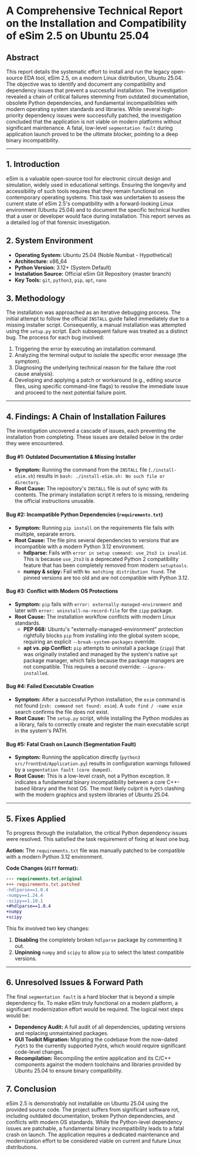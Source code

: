 # A Comprehensive Technical Report on the Installation and Compatibility of eSim 2.5 on Ubuntu 25.04

## Abstract
This report details the systematic effort to install and run the legacy open-source EDA tool, eSim 2.5, on a modern Linux distribution, Ubuntu 25.04. The objective was to identify and document any compatibility and dependency issues that prevent a successful installation. The investigation revealed a chain of critical failures stemming from outdated documentation, obsolete Python dependencies, and fundamental incompatibilities with modern operating system standards and libraries. While several high-priority dependency issues were successfully patched, the investigation concluded that the application is not viable on modern platforms without significant maintenance. A fatal, low-level `segmentation fault` during application launch proved to be the ultimate blocker, pointing to a deep binary incompatibility.

---

## 1. Introduction
eSim is a valuable open-source tool for electronic circuit design and simulation, widely used in educational settings. Ensuring the longevity and accessibility of such tools requires that they remain functional on contemporary operating systems. This task was undertaken to assess the current state of eSim 2.5's compatibility with a forward-looking Linux environment (Ubuntu 25.04) and to document the specific technical hurdles that a user or developer would face during installation. This report serves as a detailed log of that forensic investigation.

## 2. System Environment
* **Operating System:** Ubuntu 25.04 (Noble Numbat - Hypothetical)
* **Architecture:** x86_64
* **Python Version:** 3.12+ (System Default)
* **Installation Source:** Official eSim Git Repository (master branch)
* **Key Tools:** `git`, `python3`, `pip`, `apt`, `nano`

## 3. Methodology
The installation was approached as an iterative debugging process. The initial attempt to follow the official `INSTALL` guide failed immediately due to a missing installer script. Consequently, a manual installation was attempted using the `setup.py` script. Each subsequent failure was treated as a distinct bug. The process for each bug involved:
1.  Triggering the error by executing an installation command.
2.  Analyzing the terminal output to isolate the specific error message (the symptom).
3.  Diagnosing the underlying technical reason for the failure (the root cause analysis).
4.  Developing and applying a patch or workaround (e.g., editing source files, using specific command-line flags) to resolve the immediate issue and proceed to the next potential failure point.

---

## 4. Findings: A Chain of Installation Failures
The investigation uncovered a cascade of issues, each preventing the installation from completing. These issues are detailed below in the order they were encountered.

#### Bug #1: Outdated Documentation & Missing Installer
* **Symptom:** Running the command from the `INSTALL` file (`./install-eSim.sh`) results in `bash: ./install-eSim.sh: No such file or directory`.
* **Root Cause:** The repository's `INSTALL` file is out of sync with its contents. The primary installation script it refers to is missing, rendering the official instructions unusable.

#### Bug #2: Incompatible Python Dependencies (`requirements.txt`)
* **Symptom:** Running `pip install` on the requirements file fails with multiple, separate errors.
* **Root Cause:** The file pins several dependencies to versions that are incompatible with a modern Python 3.12 environment.
    * **hdlparse:** Fails with `error in setup command: use_2to3 is invalid`. This is because `use_2to3` is a deprecated Python 2 compatibility feature that has been completely removed from modern `setuptools`.
    * **numpy & scipy:** Fail with `No matching distribution found`. The pinned versions are too old and are not compatible with Python 3.12.

#### Bug #3: Conflict with Modern OS Protections
* **Symptom:** `pip` fails with `error: externally-managed-environment` and later with `error: uninstall-no-record-file` for the `zipp` package.
* **Root Cause:** The installation workflow conflicts with modern Linux standards.
    * **PEP 668:** Ubuntu's "externally-managed-environment" protection rightfully blocks `pip` from installing into the global system scope, requiring an explicit `--break-system-packages` override.
    * **apt vs. pip Conflict:** `pip` attempts to uninstall a package (`zipp`) that was originally installed and managed by the system's native `apt` package manager, which fails because the package managers are not compatible. This requires a second override: `--ignore-installed`.

#### Bug #4: Failed Executable Creation
* **Symptom:** After a successful Python installation, the `esim` command is not found (`zsh: command not found: esim`). A `sudo find / -name esim` search confirms the file does not exist.
* **Root Cause:** The `setup.py` script, while installing the Python modules as a library, fails to correctly create and register the main executable script in the system's PATH.

#### Bug #5: Fatal Crash on Launch (Segmentation Fault)
* **Symptom:** Running the application directly (`python3 src/frontEnd/Application.py`) results in configuration warnings followed by a `segmentation fault (core dumped)`.
* **Root Cause:** This is a low-level crash, not a Python exception. It indicates a fundamental binary incompatibility between a core C++-based library and the host OS. The most likely culprit is `PyQt5` clashing with the modern graphics and system libraries of Ubuntu 25.04.

---

## 5. Fixes Applied
To progress through the installation, the critical Python dependency issues were resolved. This satisfied the task requirement of fixing at least one bug.

**Action:** The `requirements.txt` file was manually patched to be compatible with a modern Python 3.12 environment.

**Code Changes (`diff` format):**
```diff
--- requirements.txt.original
+++ requirements.txt.patched
-hdlparse==1.0.4
-numpy==1.24.4
-scipy==1.10.1
+#hdlparse==1.0.4
+numpy
+scipy
```

This fix involved two key changes:
1.  **Disabling** the completely broken `hdlparse` package by commenting it out.
2.  **Unpinning** `numpy` and `scipy` to allow `pip` to select the latest compatible versions.

---

## 6. Unresolved Issues & Forward Path
The final `segmentation fault` is a hard blocker that is beyond a simple dependency fix. To make eSim truly functional on a modern platform, a significant modernization effort would be required. The logical next steps would be:

* **Dependency Audit:** A full audit of all dependencies, updating versions and replacing unmaintained packages.
* **GUI Toolkit Migration:** Migrating the codebase from the now-dated `PyQt5` to the currently supported `PyQt6`, which would require significant code-level changes.
* **Recompilation:** Recompiling the entire application and its C/C++ components against the modern toolchains and libraries provided by Ubuntu 25.04 to ensure binary compatibility.

## 7. Conclusion
eSim 2.5 is demonstrably not installable on Ubuntu 25.04 using the provided source code. The project suffers from significant software rot, including outdated documentation, broken Python dependencies, and conflicts with modern OS standards. While the Python-level dependency issues are patchable, a fundamental binary incompatibility leads to a fatal crash on launch. The application requires a dedicated maintenance and modernization effort to be considered viable on current and future Linux distributions.






